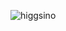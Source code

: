 

![higgsino](https://user-images.githubusercontent.com/121548464/236989470-9f9d27a0-e8f7-4636-8009-b7d3c39b02a4.svg)